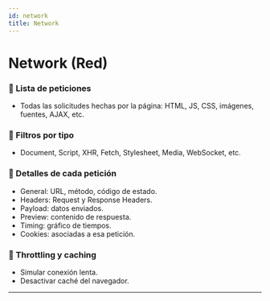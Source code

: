 ```yaml
---
id: network
title: Network
---
```


# Network (Red)

### 🔹 Lista de peticiones
- Todas las solicitudes hechas por la página: HTML, JS, CSS, imágenes, fuentes, AJAX, etc.

### 🔹 Filtros por tipo
- Document, Script, XHR, Fetch, Stylesheet, Media, WebSocket, etc.

### 🔹 Detalles de cada petición
- General: URL, método, código de estado.
- Headers: Request y Response Headers.
- Payload: datos enviados.
- Preview: contenido de respuesta.
- Timing: gráfico de tiempos.
- Cookies: asociadas a esa petición.

### 🔹 Throttling y caching
- Simular conexión lenta.
- Desactivar caché del navegador.

---

